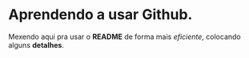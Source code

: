 # Aprendendo a usar **Github**.

Mexendo aqui pra usar o **README** de forma mais *eficiente*, colocando alguns **detalhes**.
